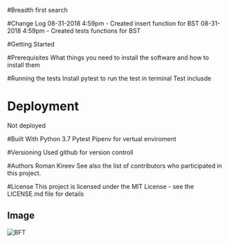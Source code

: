 #Breadth first search

#Change Log
08-31-2018 4:59pm - Created insert function for BST
08-31-2018 4:59pm - Created tests functions for BST


#Getting Started


#Prerequisites
What things you need to install the software and how to install them


#Running the tests
Install pytest to run the test in terminal
Test inclusde


# Deployment
Not deployed 

#Built With
Python 3.7
Pytest
Pipenv for vertual enviroment

#Versioning
Used github for version controll

#Authors
Roman Kireev
See also the list of contributors who participated in this project.

#License
This project is licensed under the MIT License - see the LICENSE.md file for details

## Image
![BFT](https://codefellows.slack.com/files/U9X28UK27/FCLUPL2NQ/20180904_134320.jpg)